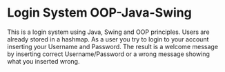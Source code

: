 # Login System  OOP-Java-Swing
This is a login system using Java, Swing and OOP principles. Users are already stored in a hashmap.
As a user you try to login to your account inserting your Username and Password.
The result is a welcome message by inserting correct Username/Password or a wrong message showing what you inserted wrong.
